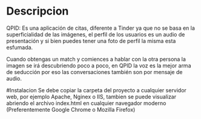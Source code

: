 # Descripcion
QPID: Es una aplicación de citas, diferente a Tinder ya que no se basa en la superficialidad de las imágenes, el perfil de los usuarios es un audio de presentación y si bien puedes tener una foto de perfil la misma esta esfumada.

Cuando obtengas un match y comiences a hablar con la otra persona la imagen se irá descubriendo poco a poco, en QPID la voz es la mejor arma de seducción por eso las conversaciones también son por mensaje de audio.



#Instalacion
Se debe copiar la carpeta del proyecto a cualquier servidor web, por ejemplo Apache, Nginex o IIS, tambien se puede visualizar abriendo el archivo index.html en cualquier navegador moderno (Preferentemente Google Chrome o Mozilla Firefox)
